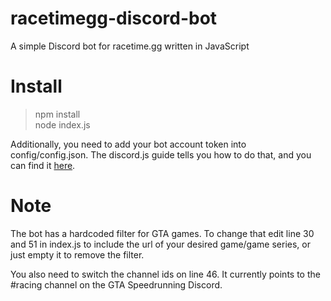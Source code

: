 # racetimegg-discord-bot
A simple Discord bot for racetime.gg written in JavaScript

# Install

> npm install  
> node index.js

Additionally, you need to add your bot account token into config/config.json. The discord.js guide tells you how to do that, and you can find it [here](https://discordjs.guide/).

# Note
The bot has a hardcoded filter for GTA games. To change that edit line 30 and 51 in index.js to include the url of your desired game/game series, or just empty it to remove the filter.

You also need to switch the channel ids on line 46. It currently points to the #racing channel on the GTA Speedrunning Discord.
